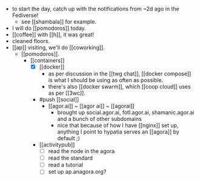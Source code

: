 - to start the day, catch up with the notifications from ~2d ago in the Fediverse! 
  - see [[shambala]] for example.
- I will do [[pomodoros]] today.
- [[coffee]] with [[h]], it was great!
- cleaned floors.
- [[ap]] visiting, we'll do [[coworking]].
  - [[pomodoros]].
    - [[containers]]
      - [x] [[docker]]
        - as per discussion in the [[twg chat]], [[docker compose]] is what I should be using as often as possible.
        - there's also [[docker swarm]], which [[coop cloud]] uses as per [[3wc]].
      - #push [[social]]
        - [[agor.ai]] ~ [[agor ai]] ~ [[agorai]]
          - brought up social.agor.ai, fotl.agor.ai, shamanic.agor.ai and a bunch of other subdomains
          - nice that because of how I have [[nginx]] set up, anything I point to hypatia serves an [[agora]] by default ;)
      - [[activitypub]]
        - [ ] read the node in the agora
        - [ ] read the standard
        - [ ] read a tutorial 
        - [ ] set up ap.anagora.org?
